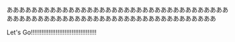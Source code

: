 ああああああああああああああああああああああああああああああああああああああああああああああああああああああああああああああああああああああ








Let's Go!!!!!!!!!!!!!!!!!!!!!!!!!!!!!!!!!!!!!
